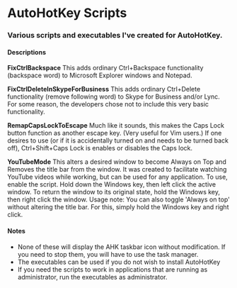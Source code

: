 # AutoHotKey Scripts

### Various scripts and executables I've created for AutoHotKey.

#### Descriptions

**FixCtrlBackspace**
This adds ordinary Ctrl+Backspace functionality (backspace word) to Microsoft Explorer windows and Notepad.

**FixCtrlDeleteInSkypeForBusiness**
This adds ordinary Ctrl+Delete functionality (remove following word) to Skype for Business and/or Lync. For some reason, the developers chose not to include this very basic functionality.

**RemapCapsLockToEscape**
Much like it sounds, this makes the Caps Lock button function as another escape key. (Very useful for Vim users.) If one desires to use (or if it is accidentally turned on and needs to be turned back off), Ctrl+Shift+Caps Lock is enables or disables the Caps lock.

**YouTubeMode**
This alters a desired window to become Always on Top and Removes the title bar from the window. It was created to facilitate watching YouTube videos while working, but can be used for any application. To use, enable the script. Hold down the Windows key, then left click the active window. To return the window to its original state, hold the Windows key, then right click the window.
Usage note: You can also toggle 'Always on top' without altering the title bar. For this, simply hold the Windows key and right click.

#### Notes
- None of these will display the AHK taskbar icon without modification. If you need to stop them, you will have to use the task manager.
- The executables can be used if you do not wish to install AutoHotKey
- If you need the scripts to work in applications that are running as administrator, run the executables as administrator.
